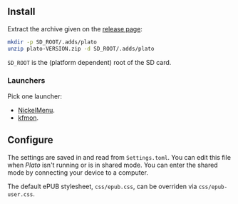 ## Install

Extract the archive given on the [release page](https://github.com/baskerville/plato/releases):

```sh
mkdir -p SD_ROOT/.adds/plato
unzip plato-VERSION.zip -d SD_ROOT/.adds/plato
```

`SD_ROOT` is the (platform dependent) root of the SD card.

### Launchers

Pick one launcher:

- [NickelMenu](https://github.com/geek1011/NickelMenu).
- [kfmon](https://github.com/niluje/kfmon).

## Configure

The settings are saved in and read from `Settings.toml`. You can edit this file when *Plato* isn't running or is in shared mode. You can enter the shared mode by connecting your device to a computer.

The default ePUB stylesheet, `css/epub.css`, can be overriden via `css/epub-user.css`.

